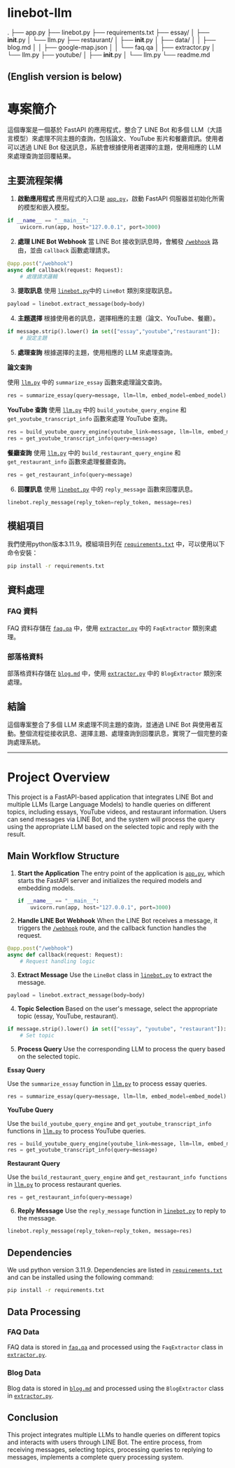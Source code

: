 # linebot-llm

.
├── app.py
├── linebot.py
├── requirements.txt
├── essay/
│   ├── __init__.py
│   └── llm.py
├── restaurant/
│   ├── __init__.py
│   ├── data/
│   │   ├── blog.md
│   │   ├── google-map.json
│   │   └── faq.qa
│   ├── extractor.py
│   └── llm.py
├── youtube/
│   ├── __init__.py
│   └── llm.py
└── readme.md

(English version is below)
-------------------------------------------------

# 專案簡介
這個專案是一個基於 FastAPI 的應用程式，整合了 LINE Bot 和多個 LLM（大語言模型）來處理不同主題的查詢，包括論文、YouTube 影片和餐廳資訊。使用者可以透過 LINE Bot 發送訊息，系統會根據使用者選擇的主題，使用相應的 LLM 來處理查詢並回覆結果。

## 主要流程架構
1. **啟動應用程式**
應用程式的入口是 [`app.py`](./app.py)，啟動 FastAPI 伺服器並初始化所需的模型和嵌入模型。

```python
if __name__ == "__main__":
    uvicorn.run(app, host="127.0.0.1", port=3000)
```

2. **處理 LINE Bot Webhook**
當 LINE Bot 接收到訊息時，會觸發 [`/webhook`](./app.py) 路由，並由 `callback` 函數處理請求。

```python
@app.post("/webhook")
async def callback(request: Request):
    # 處理請求邏輯
```

3. **提取訊息**
使用 [`linebot.py`](./linebot.py)中的 `LineBot` 類別來提取訊息。

```python
payload = linebot.extract_message(body=body)
```

4. **主題選擇**
根據使用者的訊息，選擇相應的主題（論文、YouTube、餐廳）。

```python
if message.strip().lower() in set(["essay","youtube","restaurant"]):
    # 設定主題
```

5. **處理查詢**
根據選擇的主題，使用相應的 LLM 來處理查詢。

**論文查詢**

使用 [`llm.py`](./essay/llm.py) 中的 `summarize_essay` 函數來處理論文查詢。

```python
res = summarize_essay(query=message, llm=llm, embed_model=embed_model)
```

**YouTube 查詢**
使用 [`llm.py`](./youtube/llm.py) 中的 `build_youtube_query_engine` 和 `get_youtube_transcript_info` 函數來處理 YouTube 查詢。

```python
res = build_youtube_query_engine(youtube_link=message, llm=llm, embed_model=embed_model)
res = get_youtube_transcript_info(query=message)
```

**餐廳查詢**
使用 [`llm.py`](./restaurant/llm.py) 中的 `build_restaurant_query_engine` 和 `get_restaurant_info` 函數來處理餐廳查詢。

```python
res = get_restaurant_info(query=message)
```

6. **回覆訊息**
使用 [`linebot.py`](./linebot.py) 中的 `reply_message` 函數來回覆訊息。

```python
linebot.reply_message(reply_token=reply_token, message=res)
```

## 模組項目
我們使用python版本3.11.9。模組項目列在 [`requirements.txt`](./requirements.txt) 中，可以使用以下命令安裝：

```sh
pip install -r requirements.txt
```

## 資料處理
### FAQ 資料
FAQ 資料存儲在 [`faq.qa`](./restaurant/data/faq.qa) 中，使用 [`extractor.py`](./restaurant/extractor.py) 中的 `FaqExtractor` 類別來處理。

### 部落格資料
部落格資料存儲在 [`blog.md`](./restaurant/data/blog.md) 中，使用 [`extractor.py`](./restaurant/extractor.py) 中的 `BlogExtractor` 類別來處理。

## 結論
這個專案整合了多個 LLM 來處理不同主題的查詢，並通過 LINE Bot 與使用者互動。整個流程從接收訊息、選擇主題、處理查詢到回覆訊息，實現了一個完整的查詢處理系統。

-------------------------------------------------

# Project Overview
This project is a FastAPI-based application that integrates LINE Bot and multiple LLMs (Large Language Models) to handle queries on different topics, including essays, YouTube videos, and restaurant information. Users can send messages via LINE Bot, and the system will process the query using the appropriate LLM based on the selected topic and reply with the result.

## Main Workflow Structure
1. **Start the Application**
   The entry point of the application is [`app.py`](./app.py), which starts the FastAPI server and initializes the required models and embedding models.

   ```python
   if __name__ == "__main__":
       uvicorn.run(app, host="127.0.0.1", port=3000)
    ```

2. **Handle LINE Bot Webhook** 
   When the LINE Bot receives a message, it triggers the [`/webhook`](./app.py) route, and the callback function handles the request.

```python
@app.post("/webhook")
async def callback(request: Request):
    # Request handling logic
```

3. **Extract Message** Use the `LineBot` class in [`linebot.py`](./linebot.py) to extract the message.

```python
payload = linebot.extract_message(body=body)
```

4. **Topic Selection** Based on the user's message, select the appropriate topic (essay, YouTube, restaurant).

```python
if message.strip().lower() in set(["essay", "youtube", "restaurant"]):
    # Set topic
```

5. **Process Query** Use the corresponding LLM to process the query based on the selected topic.

**Essay Query**

Use the `summarize_essay` function in [`llm.py`](./essay/llm.py) to process essay queries.

```python
res = summarize_essay(query=message, llm=llm, embed_model=embed_model)
```

**YouTube Query**

Use the `build_youtube_query_engine` and `get_youtube_transcript_info` functions in [`llm.py`](./youtube/llm.py) to process YouTube queries.

```python
res = build_youtube_query_engine(youtube_link=message, llm=llm, embed_model=embed_model)
res = get_youtube_transcript_info(query=message)
```

**Restaurant Query**

Use the `build_restaurant_query_engine` and `get_restaurant_info functions` in [`llm.py`](./restaurant/llm.py) to process restaurant queries.

```python
res = get_restaurant_info(query=message)
```

6. **Reply Message** Use the `reply_message` function in [`linebot.py`](./linebot.py) to reply to the message.

```python
linebot.reply_message(reply_token=reply_token, message=res)
```

## Dependencies
We usd python version 3.11.9. Dependencies are listed in [`requirements.txt`](./requirements.txt) and can be installed using the following command:

```sh
pip install -r requirements.txt
```

## Data Processing
### FAQ Data

FAQ data is stored in [`faq.qa`](./restaurant/data/faq.qa) and processed using the `FaqExtractor` class in [`extractor.py`](./restaurant/extractor.py).

### Blog Data

Blog data is stored in [`blog.md`](./restaurant/data/blog.md) and processed using the `BlogExtractor` class in [`extractor.py`](./restaurant/extractor.py).

## Conclusion
This project integrates multiple LLMs to handle queries on different topics and interacts with users through LINE Bot. The entire process, from receiving messages, selecting topics, processing queries to replying to messages, implements a complete query processing system. 